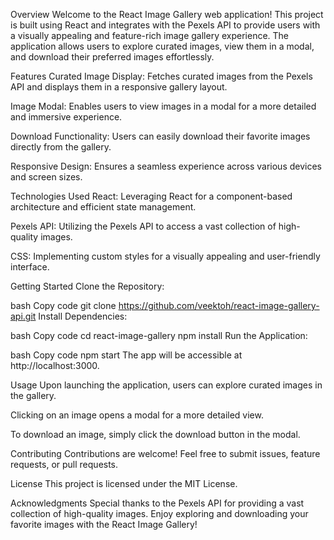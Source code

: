 Overview
Welcome to the React Image Gallery web application! This project is built using React and integrates with the Pexels API to provide users with a visually appealing and feature-rich image gallery experience. The application allows users to explore curated images, view them in a modal, and download their preferred images effortlessly.

Features
Curated Image Display: Fetches curated images from the Pexels API and displays them in a responsive gallery layout.

Image Modal: Enables users to view images in a modal for a more detailed and immersive experience.

Download Functionality: Users can easily download their favorite images directly from the gallery.

Responsive Design: Ensures a seamless experience across various devices and screen sizes.

Technologies Used
React: Leveraging React for a component-based architecture and efficient state management.

Pexels API: Utilizing the Pexels API to access a vast collection of high-quality images.

CSS: Implementing custom styles for a visually appealing and user-friendly interface.

Getting Started
Clone the Repository:

bash
Copy code
git clone https://github.com/veektoh/react-image-gallery-api.git
Install Dependencies:

bash
Copy code
cd react-image-gallery
npm install
Run the Application:

bash
Copy code
npm start
The app will be accessible at http://localhost:3000.

Usage
Upon launching the application, users can explore curated images in the gallery.

Clicking on an image opens a modal for a more detailed view.

To download an image, simply click the download button in the modal.

Contributing
Contributions are welcome! Feel free to submit issues, feature requests, or pull requests.

License
This project is licensed under the MIT License.

Acknowledgments
Special thanks to the Pexels API for providing a vast collection of high-quality images.
Enjoy exploring and downloading your favorite images with the React Image Gallery!
